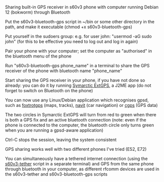 Sharing built-in GPS receiver in s60v3 phone with computer running Debian 12 (bokworm) through Bluetooth

Put the s60v3-bluetooth-gps script in ~/bin or some other directory in the path, and make it executable (chmod +x s60v3-bluetooth-gps)

Put yourself in the sudoers group: e.g. for user john: "usermod -aG sudo john" (for this to be effective you need to log out and log in again)

Pair your phone with your computer; set the computer as "authorised" in the bluetooth menu of the phone

Run "s60v3-bluetooth-gps phone_name" in a terminal to share the GPS receiver of the phone with bluetooth name "phone_name"

Start sharing the GPS receiver in your phone, if you have not done so already: you can do it by running <a href="https://phoneky.com/java-software/?id=a9a18552">Symarctic ExtGPS</a>, a J2ME app (do not forget to switch on Bluetooth on the phone)

You can now use any Linux/Debian application which recognises gpsd, such as <a href="https://www.foxtrotgps.org">foxtrotgps</a> (maps, tracks), <a href="https://www.navit-project.org">navit</a> (car navigation) or <a href="https://manpages.debian.org/bullseye/gpsd-tools/cgps.1.en.html">cgps</a> (GPS data)

The two circles in Symarctic ExtGPS will turn from red to green when there is both a GPS fix and an active bluetooth connection (note: even if the phone is connected to the computer, the bluetooth circle only turns green when you are running a gpsd-aware application)

Ctrl-C stops the session, leaving the system consistent

GPS sharing works well with two different phones I've tried (E52, E72)

You can simultaneously have a tethered internet connection (using the <a href="https://github.com/fizolas/s60v3-tether">s60v3-tether</a> script in a separate terminal) and GPS from the same phone through bluetooth in your computer, as different rfcomm devices are used in the s60v3-tether and s60v3-bluetooth-gps scripts
